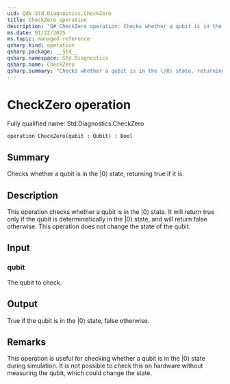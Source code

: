 ```yaml
---
uid: Qdk.Std.Diagnostics.CheckZero
title: CheckZero operation
description: "Q# CheckZero operation: Checks whether a qubit is in the \|0⟩ state, returning true if it is."
ms.date: 01/22/2025
ms.topic: managed-reference
qsharp.kind: operation
qsharp.package: __Std__
qsharp.namespace: Std.Diagnostics
qsharp.name: CheckZero
qsharp.summary: "Checks whether a qubit is in the \|0⟩ state, returning true if it is."
---
```


# CheckZero operation

Fully qualified name: Std.Diagnostics.CheckZero

```qsharp
operation CheckZero(qubit : Qubit) : Bool
```

## Summary
Checks whether a qubit is in the |0⟩ state, returning true if it is.

## Description
This operation checks whether a qubit is in the |0⟩ state. It will return true only
if the qubit is deterministically in the |0⟩ state, and will return false otherwise. This operation
does not change the state of the qubit.

## Input
### qubit
The qubit to check.
## Output
True if the qubit is in the |0⟩ state, false otherwise.

## Remarks
This operation is useful for checking whether a qubit is in the |0⟩ state during simulation. It is not possible to check
this on hardware without measuring the qubit, which could change the state.
